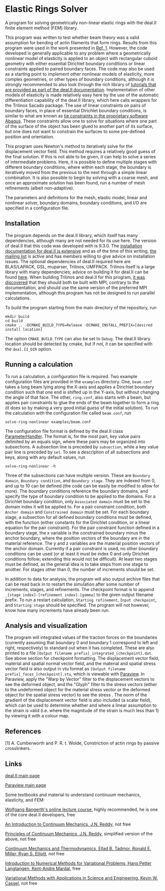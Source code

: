 # Elastic Rings Solver

A program for solving geometrically non-linear elastic rings with the deal.II finite element method (FEM) library.

This program was written to test whether beam theory was a valid assumption for bending of actin filaments that form rings.
Results from this program were used in the work presented in [Ref. 1](#references).
However, the code developed is generally applicable to any problem where a geometrically nonlinear model of elasticity is applied to an object with rectangular cuboid geometry with either essential Dirichlet boundary conditions or linear constraints applied to paired boundary faces.
The code may also be used as a starting point to implement other nonlinear models of elasticity, more complex geometries, or other types of boundary conditions, although it is strongly recommended to also look through the rich library of [tutorials that are provided as part of the deal.II documentation](https://www.dealii.org/current/doxygen/deal.II/Tutorial.html).
Implementation of other models of elasticity is made relatively easy here by the use of the automatic differentiation capability of the deal.II library, which here calls wrappers for the Trilinos Sacado package.
The use of linear constraints on pairs of boundary faces, in place of essential Dirichlet boundary conditions, is similar to what are known as [tie constraints in the proprietary software Abaqus](https://abaqus-docs.mit.edu/2017/English/SIMACAECAERefMap/simacae-t-itnhelptied.htm).
These constraints allow one to solve for situations where one part of the surface of the object has been glued to another part of its surface, but one does not want to constrain the surfaces to some pre-defined position and orientation.

This program uses Newton's method to iteratively solve for the displacement vector field.
This method requires a relatively good guess of the final solution.
If this is not able to be given, it can help to solve a series of intermediate problems.
Here, it is possible to define multiple stages with different boundary conditions, where within each stage, the boundary is iteratively moved from the previous to the next through a simple linear combination.
It is also possible to begin by solving with a coarse mesh, and once an approximate solution has been found, run a number of mesh refinements (albeit non-adaptive).

The parameters and definitions for the mesh, elastic model, linear and nonlinear solver, boundary domains, boundary conditions, and I/O are specified in a configuration file.

## Installation

The program depends on the deal.II library, which itself has many dependencies, although many are not needed for its use here.
The version of deal.II that this code was developed with is 9.3.0.
The [installation documentation for deal.II is extensive](https://www.dealii.org/current/readme.html) and as of the time of this writing, [the mailing list](https://groups.google.com/g/dealii) is active and has members willing to give advice on installation issues.
The optional dependencies of deal.II required here are BLAS/LAPACK, GSL, muparser, Trilinos, UMFPACK.
Trilinos itself is a large library with many dependencies; advice on building it for deal.II can be found [here](https://www.dealii.org/current/external-libs/trilinos.html).
When building Trilinos and deal.II for this program, [it was discovered](https://github.com/dealii/dealii/pull/12424/commits) that they should both be built with MPI, contrary to the documentation, and should use the same version of the preferred MPI implementation, although this program has not be designed to run parallel calculations.

To build the program starting from the main directory of the repository, run
```
mkdir build
cd build
cmake .. -DCMAKE_BUILD_TYPE=Release -DCMAKE_INSTALL_PREFIX=[desired install location]
```
The option `CMAKE_BUILD_TYPE` can also be set to `Debug`.
The deal.II library location should be detected by cmake, but if not, it can be specified with the `deal.II_DIR` option.

## Running a calculation

To run a calculation, a configuration file is required.
Two example configuration files are provided in the `examples` directory.
One, `beam.conf` takes a long beam lying along the X-axis and applies a Dirichlet boundary condition such that one end is shifted up in the Y-axis, but without changing the angle of that face.
The other, `ring.conf`, also starts with a beam, but applies pair constraints to glue the ends of the beam together to form a ring (it does so by making a very good initial guess of the initial solution).
To run the calculation with the configuration file called `beam.conf`, run
```
solve-ring-nonlinear examples/beam.conf
```

The configuration file format is defined by the deal.II class [ParameterHandler](https://www.dealii.org/current/doxygen/deal.II/classParameterHandler.html).
The format is, for the most part, key value pairs delimited by an equals sign, where these pairs may be organized into subsections.
A subsection line is preceded by `subsection`, while a key value pair line is preceded by `set`.
To see a description of all subsections and keys, along with any default values, run
```
solve-ring-nonlinear -h
```

Three of the subsections can have multiple version.
These are `Boundary domain`, `Boundary condition`, and `Boundary stage`.
They are indexed from 0, and up to 10 can be defined (the code can be easily be modified to allow for more).
The boundary conditions reference the boundary domains, and specify the type of boundary condition to be applied to the domains.
For a Dirichlet boundary condition, only `Associated domain` must be set to the domain index it will be applied to.
For a pair constraint condition, both `Anchor domain` and `Constrained domain` must be set.
For each boundary stage, a subsection for all defined boundary conditions must be defined, with the function (either constants for the Dirichlet condition, or a linear equation for the pair constraint).
For the pair constraint function defined in a boundary stage, the x variable is the constrained boundary minus the anchor boundary, where the position vectors of the boundary are in the material reference.
The y and z variables are the material position vectors of the anchor domain.
Currently if a pair constraint is used, no other boundary conditions can be used (or at least it must be index 0 and only Dirichlet conditions follow; extending this would not be difficult).
At least two stages must be defined, as the general idea is to take steps from one stage to another.
For stages other than 0, the number of increments should be set.

In addition to data for analysis, the program will also output archive files that can be read back in to restart the simulation after some number of increments, stages, and refinements.
The checkpoint format is to append `_[stage index]-[refinement index]-[gamma]` to the given output filename prefix.
To run a restart calculation, `Starting refinement`, `Input checkpoint`, and `Starting stage` should be specified.
The program will not however, know how many increments have already been run.

## Analysis and visualization

The program will integrated values of the traction forces on the boundaries (currently assuming that boundary 0 and boundary 1 correspond to left and right, respectively) to standard out when it has completed.
These are also printed to a file `[Output filename prefix]_integrated_[checkpoint].dat`.
See above section for checkpoint formatting.
The displacement vector field, material and spatial normal vector field, and the material and spatial stress vector field is also output in vtu format as `[Output filename prefix]_faces_[checkpoint].vtu`, which is viewable with [Paraview](https://www.paraview.org/).
In Paraview, apply the "Warp by Vector" filter to the displacement vectors to see the deformed object, and the "Glyph" filter to the stress vectors (either to the undeformed object for the material stress vector or the deformed object for the spatial stress vector) to see the stress .
The norm of the gradient of the displacement vector field is also included (a scalar field), which can be used to determine whether and where a linear assumption to the strain is valid (i.e. where the magnitude of the strain is much less than 1) by viewing it with a colour map.

## References

[1] A. Cumberworth and P. R. t. Wolde, Constriction of actin rings by passive crosslinkers.

## Links

[deal.II main page](https://www.dealii.org/)

[Paraview main page](https://www.paraview.org/)

Some textbooks and material to understand continuum mechanics, elasticity, and FEM:

[Wolfgang Bangerth's online lecture course](https://www.math.colostate.edu/~bangerth/videos.html), highly recommended, he is one of the core deal.II developers, free

[An Introduction to Continuum Mechanics, J.N. Reddy](https://www.cambridge.org/nl/academic/subjects/engineering/solid-mechanics-and-materials/introduction-continuum-mechanics-2nd-edition?format=HB), not free

[Principles of Continuum Mechanics, J.N. Reddy](https://www.cambridge.org/nl/academic/subjects/engineering/solid-mechanics-and-materials/principles-continuum-mechanics-conservation-and-balance-laws-applications-2nd-edition?format=HB&isbn=9781107199200), simplified version of the above, not free

[Continuum Mechanics and Thermodynamics, Ellad B. Tadmor, Ronald E. Miller, Ryan S. Elliott](https://www.cambridge.org/nl/academic/subjects/physics/mathematical-methods/continuum-mechanics-and-thermodynamics-fundamental-concepts-governing-equations?format=HB), not free

[Introduction to Numerical Methods for Variational Problems, Hans Petter Langtangen, Kent-Andre Mardal](https://github.com/hplgit/fem-book), free

[Variational Methods with Applications in Science and Engineering, Kevin W. Cassel](https://www.cambridge.org/nl/academic/subjects/engineering/engineering-mathematics-and-programming/variational-methods-applications-science-and-engineering?format=HB), not free
